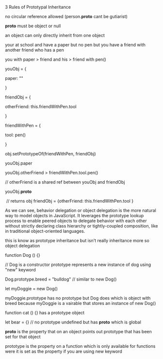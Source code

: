 3 Rules of Prototypal Inheritance 

no circular reference allowed (person.__proto__ cant be gutiarist) 

__proto__ must be object or null 

an object can only directly inherit from one object  

your at school and have a paper but no pen but you have a friend with another friend who has a pen 

you with paper > friend and his > friend with pen() 

youObj = { 

paper: "" 

} 

friendObj = { 

otherFriend: this.friendWithPen.tool 

} 

friendWithPen = { 

tool: pen() 

} 

obj.setPrototypeOf(friendWithPen, friendObj) 

youObj.paper 

youObj.otherFriend > friendWithPen.tool.pen()  

// otherFriend is a shared ref between youObj and friendObj 

youObj.__proto__ 

 // returns obj friendObj = {otherFriend: this.friendWithPen.tool } 

As we can see, behavior delegation or object delegation is the more natural way to model objects in JavaScript. It leverages the prototype lookup process to enable peered objects to delegate behavior with each other without strictly declaring class hierarchy or tightly-coupled composition, like in traditional object-oriented languages. 

this is know as prototype inheritance but isn't really inheritance more so object delegation  

function Dog () {} 

// Dog is a constructor prototype represents a new instance of dog using "new" keyword   

Dog.prototype.breed = "bulldog" // similar to new Dog() 

let myDoggie = new Dog() 

myDoggie.prototype has no prototype but Dog does which is object with breed because myDoggie is a vairable that stores an instance of new Dog() 

function cat () {} has a prototype object 

let bear = {} // no prototype undefined but has __proto__ which is global 

__proto__ is the property that on an object points out prototype that has been set for that object  

prototype is the property on a function which is only available for functions were it is set as the property if you are using new keyword
